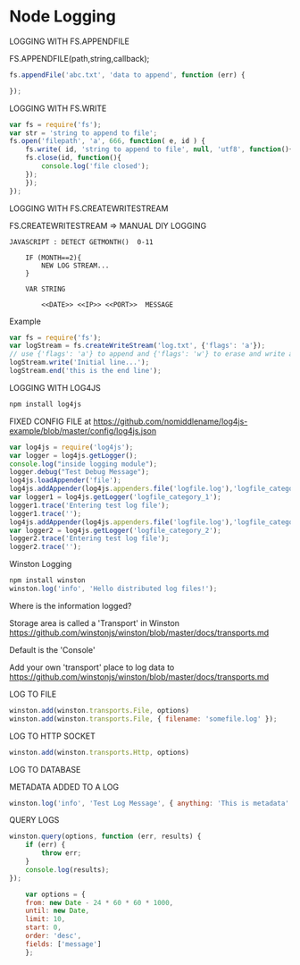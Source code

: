 # Node Logging


LOGGING WITH FS.APPENDFILE

FS.APPENDFILE(path,string,callback);

```js
fs.appendFile('abc.txt', 'data to append', function (err) {

});
```

LOGGING WITH FS.WRITE 

```js
var fs = require('fs');
var str = 'string to append to file';
fs.open('filepath', 'a', 666, function( e, id ) {
	fs.write( id, 'string to append to file', null, 'utf8', function(){
	fs.close(id, function(){
		console.log('file closed');
	});
	});
});
```

LOGGING WITH FS.CREATEWRITESTREAM 

FS.CREATEWRITESTREAM => MANUAL DIY LOGGING 

	JAVASCRIPT : DETECT GETMONTH()  0-11 
	
		IF (MONTH==2){
			NEW LOG STREAM...
		}
	
		VAR STRING 
		
			<<DATE>> <<IP>> <<PORT>>  MESSAGE  
	
Example 
	
```js
var fs = require('fs');
var logStream = fs.createWriteStream('log.txt', {'flags': 'a'});
// use {'flags': 'a'} to append and {'flags': 'w'} to erase and write a new file
logStream.write('Initial line...');
logStream.end('this is the end line');
```		
		

LOGGING WITH LOG4JS 

```js
npm install log4js
```

FIXED CONFIG FILE at https://github.com/nomiddlename/log4js-example/blob/master/config/log4js.json
	
	
```js
var log4js = require('log4js');
var logger = log4js.getLogger();
console.log("inside logging module");
logger.debug("Test Debug Message");
log4js.loadAppender('file');
log4js.addAppender(log4js.appenders.file('logfile.log'),'logfile_category_1');
var logger1 = log4js.getLogger('logfile_category_1');
logger1.trace('Entering test log file');
logger1.trace('');
log4js.addAppender(log4js.appenders.file('logfile.log'),'logfile_category_2');
var logger2 = log4js.getLogger('logfile_category_2');
logger2.trace('Entering test log file');
logger2.trace('');
```

Winston Logging

```js
npm install winston
winston.log('info', 'Hello distributed log files!');
```

Where is the information logged?
	
Storage area is called a 'Transport' in Winston https://github.com/winstonjs/winston/blob/master/docs/transports.md
			
Default is the 'Console'
		
Add your own 'transport' place to log data to https://github.com/winstonjs/winston/blob/master/docs/transports.md
	
LOG TO FILE

```js
winston.add(winston.transports.File, options)
winston.add(winston.transports.File, { filename: 'somefile.log' });
```

LOG TO HTTP SOCKET

```js
winston.add(winston.transports.Http, options)
```

LOG TO DATABASE	

		
METADATA ADDED TO A LOG
	
```js
winston.log('info', 'Test Log Message', { anything: 'This is metadata' });
```

QUERY LOGS

```js
winston.query(options, function (err, results) {
	if (err) {
		throw err;
	}
	console.log(results);
});

	var options = {
	from: new Date - 24 * 60 * 60 * 1000,
	until: new Date,
	limit: 10,
	start: 0,
	order: 'desc',
	fields: ['message']
	};
```	
